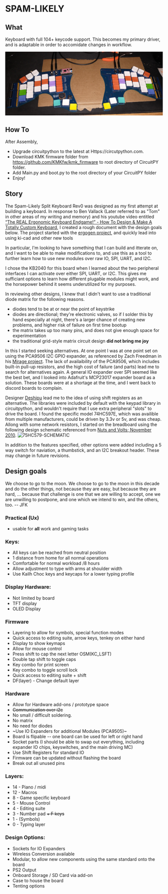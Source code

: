 # SPAM-LIKELY
## What
Keyboard with full 104+ keycode support. This becomes my primary driver, and is adaptable in order to accomidate changes in workflow.


![Double](Double.jpg)

## How To

After Assembly, 
- Upgrade circuitpython to the latest at Https://circutpython.com. 
- Download KMK firmware folder from https://github.com/KMKfw/kmk_firmware to root directory of CircuitPY folder. 
- Add Main.py and boot.py to the root directory of your CircuitPY folder
- Enjoy!

## Story

The Spam-Likely Split Keyboard Rev0 was designed as my first attempt at building a keyboard. In response to Ben Vallack (Later referred to as "Tom" in other areas of my writing and memory) and his youtube video entitled [“The REAL Ergonomic Keyboard Endgame!” - How To Design & Make A Totally Custom Keyboard](https://www.youtube.com/watch?v=UKfeJrRIcxw), I created a rough document with the design goals below. The project started with the [ergogen project](https://github.com/ergogen/ergogen), and quickly lead into using ki-cad and other new tools

In particular, I'm looking to have something that I can build and itterate on, and I want to be able to make modifications to, and use this as a tool to further learn how to use new modules over raw IO, SPI, UART, and I2C.

I chose the KB2040 for this board when I learned about the two peripheral interfaces I can activate over either SPI, UART, or I2C. This gives me sufficiant options to learn how different plugable modules might work, and the horsepower behind it seems underutilized for my purposes. 

In reviewing other designs, I knew that I didn't want to use a traditional diode matrix for the following reasons.
- diodes tend to be at or near the point of keystrike
- diodes are directional; they're electronic valves, so if I solder this by hand especially at night, there's a larger chance of creating new problems, and higher risk of failure on first time bootup
- the matrix takes up too many pins, and does not give enough space for experimentation
- the traditional grid-style matrix circuit design **did not bring me joy**

In this I started seeking alternatives. At one point I was at one point set on using the PCA9506 I2C GPIO expander, as referenced by Zach Freedman in his [Mirage project](https://github.com/ZackFreedman/MiRage). The lack of availaibility of the PCA9506, which includes built-in pull-up resistors, and the high cost of failure (and parts) lead me to search for alternatives again. A general IO expander over SPI seemed like the best bet, and I looked into Adafruit's MCP23017 expander board as a solution. These boards were at a shortage at the time, and I went back to discord boards to complain. 

Designer [Deshipu](https://github.com/deshipu) lead me to the idea of using shift registers as an alternative. The libraries were included by default with the keypad library in circuitpython, and wouldn't require that I use extra peripheral "slots" to drive the board. I found the specific model 74HC597E, which was availible from multiple manufacturers, could be driven by 3.3v or 5v, and was cheap. Allong with some network resistors, I started on the breadboard using the following design schematic referenced from [Nuts and Volts; November 2010](https://www.nutsvolts.com/magazine/article/november2010_smileysworkshop).	 ![75HC579-SCHEMATIC](https://www.nutsvolts.com/uploads/wygwam/NV_1110_Pardue_Figure-8---Parallel-In-Serial-Out-Schematic.jpg)

In addition to the features specified, other options were added including a 5 way switch for naviation, a thumbstick, and an I2C breakout header. These may change in future revisions.

## Design goals

We choose to go to the moon. We choose to go to the moon in this decade and do the other things, not because they are easy, but because they are hard, ... because that challenge is one that we are willing to accept, one we are unwilling to postpone, and one which we intend to win, and the others, too. -- JFK


### Practical (Ux)
- usable for **all** work and gaming tasks

### Keys:
- All keys can be reached from neutral position
- 1 distance from home for all normal operations
- Comfortable for normal workload /8 hours
- Allow adjustment to type with arms at shoulder width
- Use Kailh Choc keys and keycaps for a lower typing profile

### Display Hardware:
- Not limited by board
- TFT display
- OLED Display

### Firmware
- Layering to allow for symbols, special function modes
- Quick access to editing suite, arrow keys, tenkey on either hand
- Display to show keymaps
- Allow for mouse control
- Press shift to cap the next letter OSM(KC_LSFT)
- Double tap shift to toggle caps
- Key combo for print screen
- Key combo to toggle scroll lock
- Quick access to editing suite + shift
- DF(layer) - Change default layer

### Hardware
- Allow for Hardware add-ons / prototype space
- ~~Communication over i2c~~
- No small / difficult soldering.
- No matrix
- No need for diodes
- ~Use IO Expanders for additional Modules (PCA9505)~
- Board is flipable -- one board can be used for left or right hand
- Socket parts (I should be able to swap out everything, including expander IO chips, keyswitches, and the main driving MC)
- Use Shift Registers for standard IO
- Firmware can be updated without flashing the board
- Break out all unused pins

### Layers:
- 14 - Piano / midi 
- 12 - Macros
- 8 - Game specific keyboard
- 5 - Mouse Control
- 4 - Editing suite
- 3 - Number pad ~~+ F keys~~
- 1 - (Symbols)
- 0 - Typing layer

### Design Options:
- Sockets for IO Expanders
- Wireless Conversion available
- Modular, to allow new components using the same standard onto the board
- PS2 Output
- Onboard Storage / SD Card via add-on
- Case to house the board
- Tenting options
